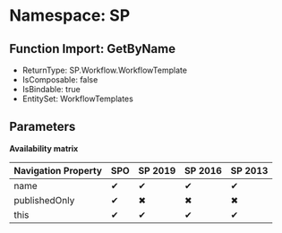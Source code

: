 # Namespace: SP

## Function Import: GetByName

- ReturnType: SP.Workflow.WorkflowTemplate
- IsComposable: false
- IsBindable: true
- EntitySet: WorkflowTemplates

## Parameters

**Availability matrix**

Navigation Property | SPO | SP 2019 | SP 2016 | SP 2013
----------|-----|---------|---------|--------
name | ✔ | ✔ | ✔ | ✔
publishedOnly | ✔ | ✖ | ✖ | ✖
this | ✔ | ✔ | ✔ | ✔

